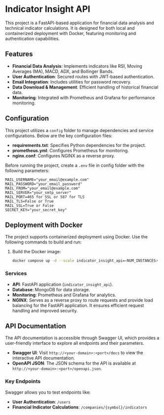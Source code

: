 # Indicator Insight API

This project is a FastAPI-based application for financial data analysis and technical indicator calculations. 
It is designed for both local and containerized deployment with Docker, featuring monitoring and authentication capabilities.

## Features

- **Financial Data Analysis**: Implements indicators like RSI, Moving Averages (MA), MACD, ADX, and Bollinger Bands.
- **User Authentication**: Secured routes with JWT-based authentication.
- **Email Integration**: Includes utilities for password recovery.
- **Data Download & Management**: Efficient handling of historical financial data.
- **Monitoring**: Integrated with Prometheus and Grafana for performance monitoring.

## Configuration

This project utilizes a `config` folder to manage dependencies and service configurations. Below are the key configuration files:

- **requirements.txt**: Specifies Python dependencies for the project.
- **prometheus.yml**: Configures Prometheus for monitoring.
- **nginx.conf**: Configures NGINX as a reverse proxy.

Before running the project, create a `.env` file in config folder with the following parameters:

```plaintext
MAIL_USERNAME="your_email@example.com"
MAIL_PASSWORD="your_email_password"
MAIL_FROM="your_email@example.com"
MAIL_SERVER="your_smtp_server"
MAIL_PORT=465 for SSL or 587 for TLS
MAIL_TLS=False or True
MAIL_SSL=True or False
SECRET_KEY="your_secret_key"
```

## Deployment with Docker

The project supports containerized deployment using Docker. Use the following commands to build and run:

1. Build the Docker image:
   ```bash
   docker compose up -d --scale indicator_insight_api=<NUM_INSTANCES>
   ```

### Services

- **API**: FastAPI application (`indicator_insight_api`).
- **Database**: MongoDB for data storage.
- **Monitoring**: Prometheus and Grafana for analytics.
- **NGINX**: Serves as a reverse proxy to route requests and provide load balancing for the FastAPI application. It ensures efficient request handling and improved security.

## API Documentation

The API documentation is accessible through Swagger UI, which provides a user-friendly interface to explore all endpoints and their parameters.

- **Swagger UI**: Visit `http://<your-domain>:<port>/docs` to view the interactive API documentation.
- **OpenAPI JSON**: The JSON schema for the API is available at `http://<your-domain>:<port>/openapi.json`.

### Key Endpoints
Swagger allows you to test endpoints like:
- **User Authentication**: `/users`
- **Financial Indicator Calculations**: `/companies/{symbol}/indicators`